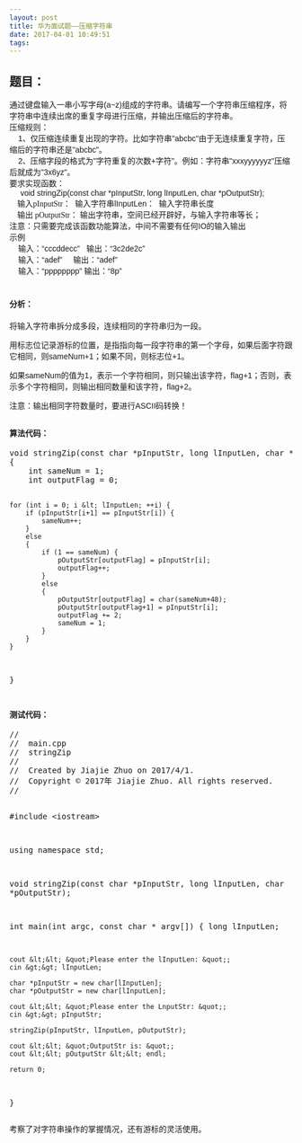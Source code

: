 ```yaml
---
layout: post
title: 华为面试题——压缩字符串
date: 2017-04-01 10:49:51
tags:
---
```



<h2>题目：</h2>
<p><span style="font-family:Arial,����; font-size:14px; background-color:rgb(253,253,255)">通过键盘输入一串小写字母(a~z)组成的字符串。请编写一个字符串压缩程序，将字符串中连续出席的重复字母进行压缩，并输出压缩后的字符串。</span><br style="margin:0px; padding:0px; font-family:Arial,����; font-size:14px; background-color:rgb(253,253,255)">
<span style="font-family:Arial,����; font-size:14px; background-color:rgb(253,253,255)">压缩规则：</span><br style="margin:0px; padding:0px; font-family:Arial,����; font-size:14px; background-color:rgb(253,253,255)">
<span style="font-family:Arial,����; font-size:14px; background-color:rgb(253,253,255)">&nbsp; &nbsp; 1、仅压缩连续重复出现的字符。比如字符串&quot;abcbc&quot;由于无连续重复字符，压缩后的字符串还是&quot;abcbc&quot;。</span><br style="margin:0px; padding:0px; font-family:Arial,����; font-size:14px; background-color:rgb(253,253,255)">
<span style="font-family:Arial,����; font-size:14px; background-color:rgb(253,253,255)">&nbsp; &nbsp; 2、压缩字段的&#26684;式为&quot;字符重复的次数&#43;字符&quot;。例如：字符串&quot;xxxyyyyyyz&quot;压缩后就成为&quot;3x6yz&quot;。</span><br style="margin:0px; padding:0px; font-family:Arial,����; font-size:14px; background-color:rgb(253,253,255)">
<span style="font-family:Arial,����; font-size:14px; background-color:rgb(253,253,255)">要求实现函数：&nbsp;</span><br style="margin:0px; padding:0px; font-family:Arial,����; font-size:14px; background-color:rgb(253,253,255)">
<span style="font-family:Arial,����; font-size:14px; background-color:rgb(253,253,255)">&nbsp; &nbsp; &nbsp;void stringZip(const char *pInputStr, long lInputLen, char *pOutputStr);</span><br style="margin:0px; padding:0px; font-family:Arial,����; font-size:14px; background-color:rgb(253,253,255)">
<span style="margin:0px; padding:0px; font-size:14px; background-color:rgb(253,253,255); font-family:&quot;Microsoft YaHei&quot;">&nbsp; &nbsp; 输入pInputStr</span><span style="font-family:Arial,����; font-size:14px; background-color:rgb(253,253,255)">： &nbsp;输入字符串lInputLen： &nbsp;输入字符串长度</span><br style="margin:0px; padding:0px; font-family:Arial,����; font-size:14px; background-color:rgb(253,253,255)">
<span style="margin:0px; padding:0px; font-size:14px; background-color:rgb(253,253,255); font-family:&quot;Microsoft YaHei&quot;">&nbsp; &nbsp; 输出 pOutputStr</span><span style="font-family:Arial,����; font-size:14px; background-color:rgb(253,253,255)">： 输出字符串，空间已经开辟好，与输入字符串等长；</span><br style="margin:0px; padding:0px; font-family:Arial,����; font-size:14px; background-color:rgb(253,253,255)">
<span style="margin:0px; padding:0px; font-size:14px; background-color:rgb(253,253,255); font-family:&quot;Microsoft YaHei&quot;">注意：</span><span style="font-family:Arial,����; font-size:14px; background-color:rgb(253,253,255)">只需要完成该函数功能算法，中间不需要有任何IO的输入输出</span><br style="margin:0px; padding:0px; font-family:Arial,����; font-size:14px; background-color:rgb(253,253,255)">
<span style="font-family:Arial,����; font-size:14px; background-color:rgb(253,253,255)">示例&nbsp;</span><br style="margin:0px; padding:0px; font-family:Arial,����; font-size:14px; background-color:rgb(253,253,255)">
<span style="font-family:Arial,����; font-size:14px; background-color:rgb(253,253,255)">&nbsp; &nbsp; 输入：“cccddecc” &nbsp; 输出：“3c2de2c”</span><br style="margin:0px; padding:0px; font-family:Arial,����; font-size:14px; background-color:rgb(253,253,255)">
<span style="font-family:Arial,����; font-size:14px; background-color:rgb(253,253,255)">&nbsp; &nbsp; 输入：“adef” &nbsp; &nbsp; 输出：“adef”</span><br style="margin:0px; padding:0px; font-family:Arial,����; font-size:14px; background-color:rgb(253,253,255)">
<span style="font-family:Arial,����; font-size:14px; background-color:rgb(253,253,255)">&nbsp; &nbsp; 输入：“pppppppp” 输出：“8p”</span><br>
</p>
<h1><span style="font-family:Arial,����; font-size:14px; background-color:rgb(253,253,255)">分析：</span></h1>
<p><span style="font-family:Arial,����"><span style="font-size:14px; background-color:rgb(253,253,255)">将输入字符串拆分成多段，连续相同的字符串归为一段。</span></span></p>
<p><span style="font-family:Arial,����"><span style="font-size:14px; background-color:rgb(253,253,255)">用标志位记录游标的位置，是指指向每一段字符串的第一个字母，如果后面字符跟它相同，则sameNum&#43;1；如果不同，则标志位&#43;1。</span></span></p>
<p><span style="font-family:Arial,����"><span style="font-size:14px; background-color:rgb(253,253,255)">如果sameNum的&#20540;为1，表示一个字符相同，则只输出该字符，flag&#43;1；否则，表示多个字符相同，则输出相同数量和该字符，flag&#43;2。</span></span></p>
<p><span style="font-family:Arial,����"><span style="font-size:14px; background-color:rgb(253,253,255)">注意：输出相同字符数量时，要进行ASCII码转换！</span></span></p>
<h2><span style="font-family:Arial,����"><span style="font-size:14px; background-color:rgb(253,253,255)">算法代码：</span></span></h2>
<p><span style="font-family:Arial,����"><span style="font-size:14px; background-color:rgb(253,253,255)"></span></span></p>
<pre code_snippet_id="2305856" snippet_file_name="blog_20170401_1_6604466"  code_snippet_id="2305856" snippet_file_name="blog_20170401_1_6604466" name="code" class="cpp">void stringZip(const char *pInputStr, long lInputLen, char *pOutputStr)
{
    int sameNum = 1;
    int outputFlag = 0;
    
    for (int i = 0; i &lt; lInputLen; ++i) {
        if (pInputStr[i+1] == pInputStr[i]) {
            sameNum++;
        }
        else
        {
            if (1 == sameNum) {
                pOutputStr[outputFlag] = pInputStr[i];
                outputFlag++;
            }
            else
            {
                pOutputStr[outputFlag] = char(sameNum+48);
                pOutputStr[outputFlag+1] = pInputStr[i];
                outputFlag += 2;
                sameNum = 1;
            }
        }
    }
}</pre>
<h2><span style="font-family:Arial,����"><span style="font-size:14px; background-color:rgb(253,253,255)">测试代码：</span></span></h2>
<p><span style="font-family:Arial,����"><span style="font-size:14px; background-color:rgb(253,253,255)"></span></span></p>
<pre code_snippet_id="2305856" snippet_file_name="blog_20170401_2_2939969"  code_snippet_id="2305856" snippet_file_name="blog_20170401_2_2939969" name="code" class="cpp">//
//  main.cpp
//  stringZip
//
//  Created by Jiajie Zhuo on 2017/4/1.
//  Copyright &copy; 2017年 Jiajie Zhuo. All rights reserved.
//

#include &lt;iostream&gt;

using namespace std;

void stringZip(const char *pInputStr, long lInputLen, char *pOutputStr);

int main(int argc, const char * argv[]) {
    long lInputLen;
    
    cout &lt;&lt; &quot;Please enter the lInputLen: &quot;;
    cin &gt;&gt; lInputLen;
    
    char *pInputStr = new char[lInputLen];
    char *pOutputStr = new char[lInputLen];
    
    cout &lt;&lt; &quot;Please enter the LnputStr: &quot;;
    cin &gt;&gt; pInputStr;
    
    stringZip(pInputStr, lInputLen, pOutputStr);
    
    cout &lt;&lt; &quot;OutputStr is: &quot;;
    cout &lt;&lt; pOutputStr &lt;&lt; endl;
   
    return 0;
}</pre>
<p>考察了对字符串操作的掌握情况，还有游标的灵活使用。</p>

